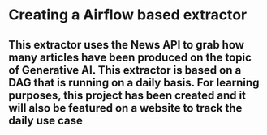 # Creating a Airflow based extractor

## This extractor uses the News API to grab how many articles have been produced on the topic of Generative AI. This extractor is based on a DAG that is running on a daily basis. For learning purposes, this project has been created and it will also be featured on a website to track the daily use case
